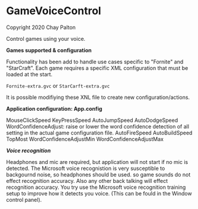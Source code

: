 # GameVoiceControl

Copyright 2020 Chay Palton

Control games using your voice.

**Games supported & configuration**

Functionality has been add to handle use cases specific to "Fornite" and "StarCraft".
Each game requires a specific XML configuration that must be loaded at the start.

```Fornite-extra.gvc``` or ```StarCarft-extra.gvc```

It is possible modifiying these XNL file to create new configuration/actions.

**Application configuration: App.config**

MouseClickSpeed
KeyPressSpeed
AutoJumpSpeed
AutoDodgeSpeed
WordConfidenceAdjust: raise or lower the word confidence detection of all setting in the actual game configuration file.
AutoFireSpeed
AutoBuildSpeed
TopMost
WordConfidenceAdjustMin
WordConfidenceAdjustMax


***Voice recognition***

Headphones and mic are required, but application will not start if no mic is detected.
The Microsoft voice recognistion is very susceptible to backgournd noise, so headphones should be used. so game sounds do not effect recognition accuracy.
Also any other back talking will effect recognition accuracy. You try use the Microsoft voice recognition training setup to improve how it detects you voice. (This can be fould in the Window control panel).




